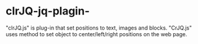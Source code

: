 # clrJQ-jq-plagin-

"clrJQ.js"​ is plug-in that set positions to text, images and blocks. "CrJQ.js" uses method to set object to center/left/right positions on the web page.
